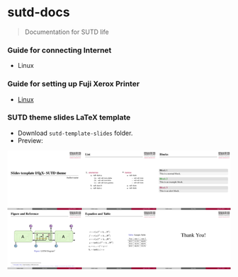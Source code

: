 # sutd-docs
> Documentation for SUTD life

### Guide for connecting Internet
+ Linux 

### Guide for setting up Fuji Xerox Printer
+ [Linux](sutd-printer-linux.md)

### SUTD theme slides LaTeX template
+ Download `sutd-template-slides` folder.
+ Preview:

![thumbnails][thumbnails]

<!-- Links -->

[thumbnails]: figures/sutd-template-slides/thumbnails.png

